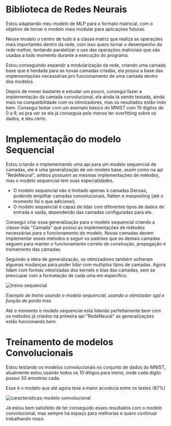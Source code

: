 # Biblioteca de Redes Neurais

Estou adaptando meu modelo de MLP para o formato matricial, com o objetivo de tornar o modelo mais modular para aplicações futuras.

Nesse modelo o centro de tudo é a classe matriz que realiza as operações mais importantes dentro da rede, com isso quero tornar o desempenho
da rede melhor, tentando paralelizar o uso das operações matriciais que são usadas a todo momento durante a execução do programa.

Estou conseguindo expandir a modularização da rede, criando uma camada base que é herdada para as novas camadas criadas, ela possui a base das 
implementações necessárias pro funcionamento de uma camada dentro dos modelos.

Depois de mexer bastante e estudar um pouco, consegui fazer a implementação da camada convolucional, ela ainda ta sendo testada, ainda mais na 
compatibilidade com os otimizadores, mas os resultados estão indo bem. Consegui testar com um exemplo básico do MNIST com 10 digitos de 0 a 9, só
pra ver se ela já conseguia pelo menos ter overfitting sobre os dados, e deu certo.

# Implementação do modelo Sequencial

Estou criando e implementando uma api para um modelo sequencial de camadas, ele é uma generalização de um modelo base, assim como na api "RedeNeural", ambos possuem as mesmas implementações de métodos, mas o modelo sequencial tem suas especialidades.

- O modelo sequencial não é limitado apenas à camadas Densas, podendo empilhar camadas convolucionais, flatten e maxpooling (até o momento foi o que adicionei).
- O modelo sequencial é capaz de lidar com diferentes tipos de dados de entrada e saída, dependendo das camadas configuradas para ele.

Consegui criar essa generalização para o modelo sequencial criando a classe mãe "Camada" que possui as implementações de métodos necessárias para o funcionamento do modelo. Novas camadas devem implementar esses métodos e seguir os padrões que as demais camadas seguem para manter o funcionamento correto de construção, propagação e treinamento das camadas.

Seguindo a ideia de generalização, os otimizadores também sofreram algumas mudanças para poder lidar com multiplos tipos de camadas. Agora lidam com formas vetorizadas dos kernels e bias das camadas, sem se preocupar com a formatação de cada uma em especifico.

![treino sequencial](https://github.com/thag0/Biblioteca-de-Redes-Neurais/assets/91092364/368c7994-ccc9-4baa-8417-5d67c7e5320c)

*Exemplo de treino usando o modelo sequencial, usando o otimizador sgd e função de perda mse*

Até o momento o modelo sequencial está lidando perfeitamente bem com os métodos já criados na primeira api "RedeNeural" as generalizações estão funcionando bem. 

# Treinamento de modelos Convolucionais

Estou testando os modelos convolucionais no conjunto de dados do MNIST, atualmente estou usando todos os 10 dítigos para treino, onde cada dígito possui 30 amostras cada.

Esse é o modelo que até agora teve a maior acurárcia entre os testes (87%)

![caracteristicas-modelo-convolucional](https://github.com/thag0/Biblioteca-de-Redes-Neurais/assets/91092364/9f0c8938-4ba0-47c8-8d4a-d7a3ba6fe989)

Já estou bem satisfeito de ter conseguido esses resultados com o modelo convolucional, mas sempre há espaço para melhorias e quero continuar trabalhando nisso.
